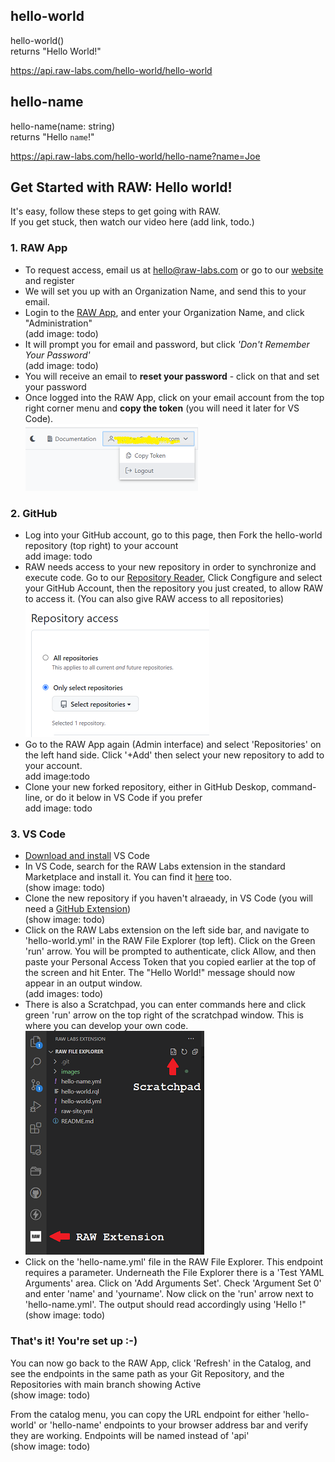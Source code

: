 ## hello-world
hello-world()<br>
returns "Hello World!"

https://api.raw-labs.com/hello-world/hello-world

## hello-name
hello-name(name: string)<br>
returns "Hello `name`!"

https://api.raw-labs.com/hello-world/hello-name?name=Joe


## Get Started with RAW: Hello world!

It's easy, follow these steps to get going with RAW.<br>
If you get stuck, then watch our video here (add link, todo.)


### 1. RAW App
- To request access, email us at hello@raw-labs.com or go to our [website](https://raw-labs.com#subscribe) and register
- We will set you up with an Organization Name, and send this to your email. 
- Login to the [RAW App](https://app.raw-labs.com), and enter your Organization Name, and click "Administration"<br>
(add image: todo)
- It will prompt you for email and password, but click _'Don't Remember Your Password'_<br>
(add image: todo)
- You will receive an email to **reset your password** - click on that and set your password
- Once logged into the RAW App, click on your email account from the top right corner menu and **copy the token**  (you will need it later for VS Code).<br>
![Token from the RAW admin console](images/token1.png)<br>

### 2. GitHub
- Log into your GitHub account, go to this page, then Fork the hello-world repository (top right) to your account<br>
add image: todo
- RAW needs access to your new repository in order to synchronize and execute code. Go to our [Repository Reader](https://github.com/apps/raw-repository-reader), Click Congfigure and select your GitHub Account, then the repository you just created, to allow RAW to access it. (You can also give RAW access to all repositories)<br>
![Repository access](images/screen2.png)<br>
- Go to the RAW App again (Admin interface) and select 'Repositories' on the left hand side. Click '+Add' then select your new repository to add to your account.<br>
add image:todo
- Clone your new forked repository, either in GitHub Deskop, command-line, or do it below in VS Code if you prefer<br>
add image: todo


### 3. VS Code
- [Download and install](https://code.visualstudio.com/download) VS Code
- In VS Code, search for the RAW Labs extension in the standard Marketplace and install it. You can find it [here](https://marketplace.visualstudio.com/items?itemName=RAWLabs.raw) too.<br>
(show image: todo)
- Clone the new repository if you haven't alraeady, in VS Code (you will need a [GitHub Extension](https://marketplace.visualstudio.com/search?term=Github&target=VSCode&category=All%20categories&sortBy=Installs))<br>
(show image: todo)
- Click on the RAW Labs extension on the left side bar, and navigate to 'hello-world.yml' in the RAW File Explorer (top left). Click on the Green 'run' arrow. You will be prompted to authenticate, click Allow, and then paste your Personal Access Token that you copied earlier at the top of the screen and hit Enter. The "Hello World!" message should now appear in an output window.<br>
(add images: todo) 
- There is also a Scratchpad, you can enter commands here and click green 'run' arrow on the top right of the scratchpad window. This is where you can develop your own code.<br>
![VS Code Menus](images/screen1.png)<br>
- Click on the 'hello-name.yml' file in the RAW File Explorer. This endpoint requires a parameter. Underneath the File Explorer there is a 'Test YAML Arguments' area. Click on 'Add Arguments Set'. Check 'Argument Set 0' and enter 'name' and 'yourname'. Now click on the 'run' arrow next to 'hello-name.yml'. The output should read accordingly using 'Hello <yourname>!"<br>
(show image: todo)

### That's it! You're set up :-)

You can now go back to the RAW App, click 'Refresh' in the Catalog, and see the endpoints in the same path as your Git Repository, and the Repositories with main branch showing Active<br>
(show image: todo)

From the catalog menu, you can copy the URL endpoint for either 'hello-world' or 'hello-name' endpoints to your browser address bar and verify they are working.
Endpoints will be named <yourOrg> instead of 'api'<br>
(show image: todo)


